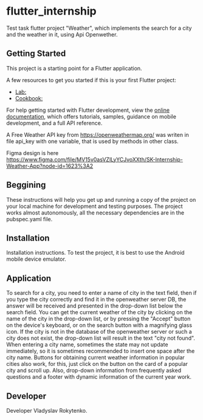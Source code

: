 # flutter_internship

Test task flutter project "Weather", which implements the search for a city and the weather in it, using Api Openwether.

## Getting Started

This project is a starting point for a Flutter application.

A few resources to get you started if this is your first Flutter project:

- [Lab:](https://docs.flutter.dev/get-started/codelab)
- [Cookbook:](https://docs.flutter.dev/cookbook)

For help getting started with Flutter development, view the
[online documentation](https://docs.flutter.dev/), which offers tutorials,
samples, guidance on mobile development, and a full API reference.

A Free Weather API key from  https://openweathermap.org/  was writen in file api_key with one variable, that is used by methods in other class.

Figma design is here https://www.figma.com/file/MV15v0asVZlLyYCJvoXXth/SK-Internship-Weather-App?node-id=1623%3A2 

## Beggining
These instructions will help you get up and running a copy of the project on your local machine for development and testing purposes.
The project works almost autonomously, all the necessary dependencies are in the pubspec.yaml file. 

## Installation 
Installation instructions.
To test the project, it is best to use the Android mobile device emulator.

## Application 
To search for a city, you need to enter a name of city in the text field, then if you type the city correctly and find it in the openweather server DB, the answer will be received and presented in the drop-down list below the search field. You can get the current weather of the city by clicking on the name of the city  in the drop-down list, or by pressing the "Accept" button on the device's keyboard, or on the search button with a magnifying glass icon. If the city is not in the database of the openweather server or such a city does not exist, the drop-down list will result in the text "city not found".
When entering a city name, sometimes the state may not update immediately, so it is sometimes recommended to insert one space after the city name.
Buttons for obtaining current weather information in popular cities also work, for this, just click on the button on the card of a popular city and scroll up.
Also, drop-down information from frequently asked questions and a footer with dynamic information of the current year work.

## Developer
Developer Vladyslav Rokytenko.